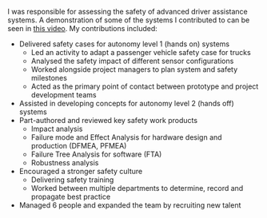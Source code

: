 I was responsible for assessing the safety of advanced driver assistance systems. A demonstration of some of the systems I contributed to can be seen in [this video](https://www.youtube.com/watch?v=GLdKrCWDaAg). 
My contributions included:
- Delivered safety cases for autonomy level 1 (hands on) systems
	- Led an activity to adapt a passenger vehicle safety case for trucks
	- Analysed the safety impact of different sensor configurations
	- Worked alongside project managers to plan system and safety milestones
	- Acted as the primary point of contact between prototype and project development teams
- Assisted in developing concepts for autonomy level 2 (hands off) systems
- Part-authored and reviewed key safety work products
	- Impact analysis
	- Failure mode and Effect Analysis for hardware design and production (DFMEA, PFMEA)
	- Failure Tree Analysis for software (FTA)
	- Robustness analysis
- Encouraged a stronger safety culture
	- Delivering safety training
	- Worked between multiple departments to determine, record and propagate best practice
- Managed 6 people and expanded the team by recruiting new talent